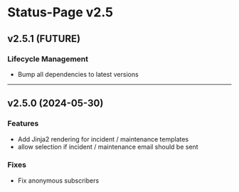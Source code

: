 # Status-Page v2.5

## v2.5.1 (FUTURE)

### Lifecycle Management
* Bump all dependencies to latest versions

---

## v2.5.0 (2024-05-30)

### Features
* Add Jinja2 rendering for incident / maintenance templates
* allow selection if incident / maintenance email should be sent

### Fixes
* Fix anonymous subscribers
